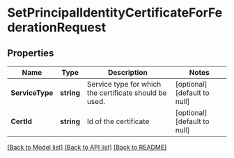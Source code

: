 # SetPrincipalIdentityCertificateForFederationRequest

## Properties
Name | Type | Description | Notes
------------ | ------------- | ------------- | -------------
**ServiceType** | **string** | Service type for which the certificate should be used. | [optional] [default to null]
**CertId** | **string** | Id of the certificate | [optional] [default to null]

[[Back to Model list]](../README.md#documentation-for-models) [[Back to API list]](../README.md#documentation-for-api-endpoints) [[Back to README]](../README.md)


